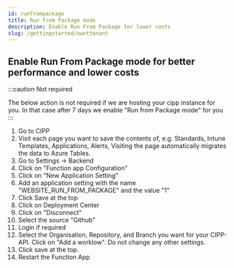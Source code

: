 ```yaml
---
id: runfrompackage
title: Run from Package mode
description: Enable Run From Package for lower costs
slug: /gettingstarted/ownttenant
---
```


## Enable Run From Package mode for better performance and lower costs

:::caution Not required

The below action is not required if we are hosting your cipp instance for you. In that case after 7 days we enable "Run from Package mode" for you
:::

1. Go to CIPP
1. Visit each page you want to save the contents of, e.g. Standards, Intune Templates, Applications, Alerts, Visiting the page automatically migrates the data to Azure Tables.
1. Go to Settings -> Backend
1. Click on "Function app Configuration"
1. Click on "New Application Setting"
1. Add an application setting with the name "WEBSITE_RUN_FROM_PACKAGE" and the value "1"
1. Click Save at the top
1. Click on Deployment Center
1. Click on "Disconnect"
1. Select the source "Github"
1. Login if required
1. Select the Organisation, Repository, and Branch you want for your CIPP-API. Click on "Add a worklow". Do not change any other settings.
1. Click save at the top.
1. Restart the Function App
